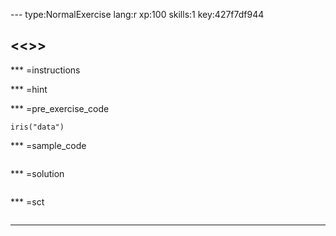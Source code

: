 
--- type:NormalExercise lang:r xp:100 skills:1 key:427f7df944
## <<<New Exercise>>>


*** =instructions

*** =hint

*** =pre_exercise_code
```{r}
iris("data")
```

*** =sample_code
```{r}

```

*** =solution
```{r}

```

*** =sct
```{r}

```
---